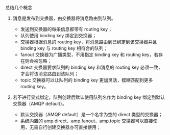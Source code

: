 
总结几个概念

1. 消息是发布到交换器，由交换器将消息路由到队列。
    - 发送到交换器的每条信息都带有 routing key；
    - 队列使用 binding key 绑定到交换器；
    - 交换器根据消息的 routing key，将消息路由到已绑定到该交换器并且 binding key 与 routing key 相符合的队列；
    - fanout 交换器为广播类型，不用指定 binding key 和 routing key，若存在则会被忽略；
    - direct 交换器要求队列的 binding key 和消息的 routing key 必须一致，才会将该消息路由到该队列；
    - topic 交换器可以让队列的 binding key 更加灵活，模糊匹配到更多 routing key。
    
2. 若不进行显式绑定，队列创建后默认使用队列名作为 binding key 绑定到默认交换器（AMQP default）。
    - 默认交换器（AMQP default）是一个名字为空的 direct 类型的交换器；
    - 系统内置的 amp.direct、amp.fanout、amp.topic 交换器可以直接使用，无需自行创建交换器亦可直接使用；
